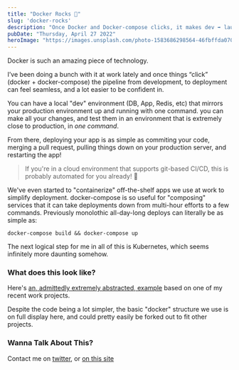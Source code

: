 ```yaml
---
title: "Docker Rocks 🐳"
slug: 'docker-rocks'
description: "Once Docker and Docker-compose clicks, it makes dev ➡️ launch so much easier"
pubDate: "Thursday, April 27 2022"
heroImage: "https://images.unsplash.com/photo-1583686298564-46fbffda0707?ixlib=rb-1.2.1&ixid=MnwxMjA3fDB8MHxwaG90by1wYWdlfHx8fGVufDB8fHx8&auto=format&fit=crop&w=1170&q=80"
---
```


Docker is such an amazing piece of technology.

I’ve been doing a bunch with it at work lately and once things “click” (docker + docker-compose) the pipeline from development, to deployment can feel seamless, and a lot easier to be confident in.

You can have a local "dev" environment (DB, App, Redis, etc) that mirrors your production environment up and running with one command. 
you can make all your changes, and test them in an environment that is extremely close to production, in *one command*.

From there, deploying your app is as simple as commiting your code, merging a pull request, pulling things down on your production server, and restarting the app!  

> If you're in a cloud environment that supports git-based CI/CD, this is probably automated for you already! 🎉

We've even started to "containerize" off-the-shelf apps we use at work to simplify deployment. docker-compose is so useful for "composing" services that it can take deployments down from multi-hour efforts to a few commands. Previously monolothic all-day-long deploys can literally be as simple as:

```
docker-compose build && docker-compose up
```

The next logical step for me in all of this is Kubernetes, which seems infinitely more daunting somehow. 

### What does this look like?
Here's [an, admittedly extremely abstracted, example](https://github.com/MykalMachon/Caeser) based on one of my recent work projects. 

Despite the code being a lot simpler, the basic "docker" structure we use is on full display here, and could pretty easily be forked out to fit other projects. 

### Wanna Talk About This?

Contact me on [twitter](https://twitter.com/mykalmachon), or [on this site](https://mykal.codes/contact/)
